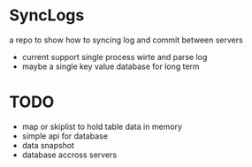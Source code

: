 # SyncLogs
a repo to show how to syncing log and commit between servers

- current support single process wirte and parse log
- maybe a single key value database for long term

# TODO
- map or skiplist to hold table data in memory
- simple api for database
- data snapshot
- database accross servers
